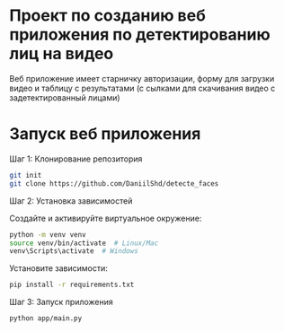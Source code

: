 # Проект по созданию веб приложения по детектированию лиц на видео
Веб приложение имеет старничку авторизации, форму для загрузки видео 
и таблицу с результатами (с сылками для скачивания видео с задетектированный лицами)

# Запуск веб приложения
Шаг 1: Клонирование репозитория

```sh
git init
git clone https://github.com/DaniilShd/detecte_faces
```
Шаг 2: Установка зависимостей

Создайте и активируйте виртуальное окружение:
```sh
python -m venv venv
source venv/bin/activate  # Linux/Mac
venv\Scripts\activate  # Windows
```

Установите зависимости:

```sh
pip install -r requirements.txt
```

Шаг 3: Запуск приложения

```sh
python app/main.py
```

